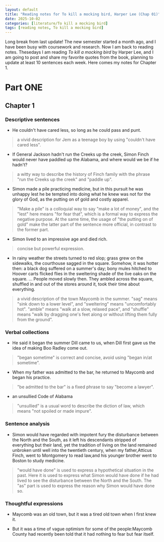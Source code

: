 ```yaml
---
layout: default
title: "Reading notes for To kill a mocking bird, Harper Lee (Chap 01)"
date: 2025-10-02
categories: [literature/To kill a mocking bird]
tags: [reading notes, To kill a mocking bird]
---
```


Long break from last update! The new semester started a month ago, and I have been busy with coursework and research. Now I am back to reading notes. Thesedays I am reading *To kill a mocking bird* by Harper Lee, and I am going to post and share my favorite quotes from the book, planning to update  at least 10 sentences each week. Here comes my notes for Chapter 1.


# Part ONE

## Chapter 1

### Descriptive sentences

- He couldn't have cared less, so long as he could pass and punt.

> a vivid description for Jem as a teenage boy by using "couldn't have cared less".

- If General Jackson hadn't run the Creeks up the creek, Simon Finch would never have paddled up the Alabama, and where would we be if he hadn't?

> a witty way to describe the history of Finch family with the phrase "run the Creeks up the creek" and "paddle up".

- Simon made a pile practicing medicine, but in this pursuit he was unhappy lest he be tempted into doing what he knew was not for the glory of God, as the putting on of gold and costly apparel.

> "Make a pile" is a colloquial way to say "make a lot of money", and the "lest" here means "for fear that", which is a formal way to express the negative purpose. At the same time, the usage of "the putting on of gold" make the latter part of the sentence more official, in contrast to the former part.

- Simon lived to an impressive age and died rich.

> concise but powerful expression.

- In rainy weather the streets turned to red slop; grass grew on the sidewalks, the courthouse sagged in the square. Somehow, it was hotter then: a black dog suffered on a summer's day; bony mules hitched to Hoover carts flicked flies in the sweltering shade of the live oaks on the square. ... People moved slowly then. They ambled across the square, shuffled in and out of the stores around it, took their time about everything.

> a vivid description of the town Maycomb in the summer. "sag" means "sink down to a lower level", and "sweltering" means "uncomfortably hot". "amble" means "walk at a slow, relaxed pace", and "shuffle" means "walk by dragging one's feet along or without lifting them fully from the ground".

### Verbal collections

- He said it began the summer Dill came to us, when Dill first gave us the idea of making Boo Radley come out.

> "began sometime" is correct and concise, avoid using "began in/at sometime".

- When my father was admitted to the bar, he returned to Maycomb and began his practice.

> "be admitted to the bar" is a fixed phrase to say "become a lawyer".

- an unsullied Code of Alabama

> "unsullied" is a usual word to describe the diction of law, which means "not spoiled or made impure".

### Sentence analysis

- Simon would have regarded with impotent fury the disturbance between the North and the South, as it left his descendants stripped of everything but their land, yet the tradition of living on the land remained unbroken until well into the twentieth century, when my father,Atticus Finch, went to Montgomery to read law,and his younger brother went to Boston to study medicine.

> "would have done" is used to express a hypothetical situation in the past. Here it is used to express what Simon would have done if he had lived to see the disturbance between the North and the South. The "as" part is used to express the reason why Simon would have done so.

### Thoughtful expressions

- Maycomb was an old town, but it was a tired old town when I first knew it.

- But it was a time of vague optimism for some of the people:Maycomb County had recently been told that it had nothing to fear but fear itself.